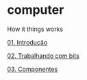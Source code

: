 # computer
How it things works

[01. Introdução](01_INTRODUCAO.md)

[02. Trabalhando com bits](02_MUNDO_BITS.md)

[03. Componentes](02_COMPONENTES.md)
